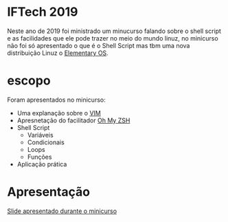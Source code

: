 # IFTech 2019
Neste ano de 2019 foi ministrado um minucurso falando sobre o shell script e as facilidades que ele pode trazer no meio do mundo linuz, no minicurso não foi só apresentado o que é o Shell Script mas tbm uma nova distribuição Linuz o [Elementary OS](https://elementary.io/pt_BR/).

# escopo

Foram apresentados no minicurso:

- Uma explanação sobre o [VIM](https://www.vim.org)
- Apresnetação do facilitador [Oh My ZSH](https://ohmyz.sh)
- Shell Script
    - Variáveis
    - Condicionais
    - Loops
    - Funções
- Aplicação prática

# Apresentação

[Slide apresentado durante o minicurso](https://slides.com/joeversonsantos/deck-a7c223/fullscreen)